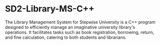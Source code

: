# SD2-Library-MS-C++
The Library Management System for Stepwise University is a C++ program designed to efficiently manage an imaginative university library's operations. It facilitates tasks such as book registration, borrowing, return, and fine calculation, catering to both students and librarians.
